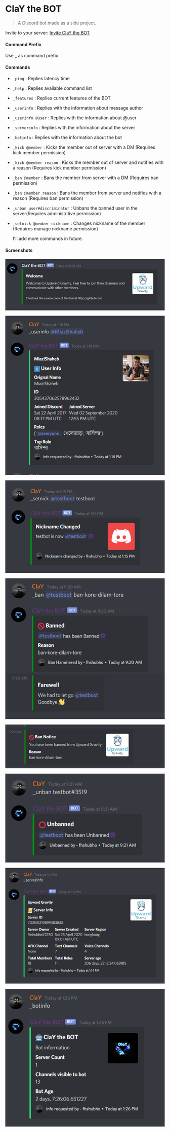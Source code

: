 # ClaY the BOT

> A Discord bot made as a side project.



Invite to your server: [Invite ClaY the BOT](https://discord.com/api/oauth2/authorize?client_id=777850935477010454&permissions=8&scope=bot)



#### Command Prefix

Use _ as command prefix



#### Commands

- `_ping`	: Replies latency time

- `_help`	: Replies available command list

- `_features`	: Replies current features of the BOT

- `_userinfo`	: Replies with the information about message author

- `_userinfo @user`	: Replies with the information about @user

- `_serverinfo`	: Replies with the information about the server

- `_botinfo`	: Replies with the information about the bot

- `_kick @member`	: Kicks the member out of server with a DM (Requires kick member permission)

- `_kick @member reason`	: Kicks the member out of server and notifies with a reason (Requires kick member permission)

- `_ban @member`	: Bans the member from server with a DM (Requires ban permission)

- `_ban @member reason`	: Bans the member from server and notifies with a reason (Requires ban permission)

- `_unban user#discriminator`	: Unbans the banned user in the server(Requires administritive permission)

- `_setnick @member nickname`	: Changes nickname of the member (Requires manage nickname permission)

  

  I'll add more commands in future.



#### Screenshots

![](https://github.com/FHShubho/ClaY_the_bot/blob/main/images/Screenshot_340.png)



![](https://github.com/FHShubho/ClaY_the_bot/blob/main/images/Screenshot_334.png)



![](https://github.com/FHShubho/ClaY_the_bot/blob/main/images/Screenshot_335.png)



![](https://github.com/FHShubho/ClaY_the_bot/blob/main/images/Screenshot_339.png)



![](https://github.com/FHShubho/ClaY_the_bot/blob/main/images/Screenshot_341.png)



![](https://github.com/FHShubho/ClaY_the_bot/blob/main/images/Screenshot_338.png)



![](https://github.com/FHShubho/ClaY_the_bot/blob/main/images/Screenshot_336.png)



![](https://github.com/FHShubho/ClaY_the_bot/blob/main/images/Screenshot_337.png)
